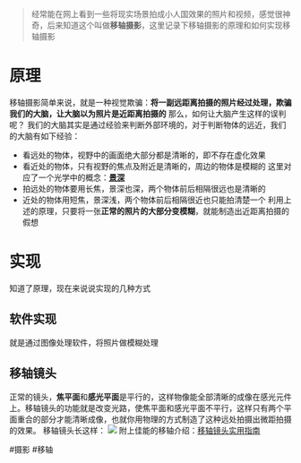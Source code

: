 > 经常能在网上看到一些将现实场景拍成小人国效果的照片和视频，感觉很神奇，后来知道这个叫做**移轴摄影**，这里记录下移轴摄影的原理和如何实现移轴摄影

# 原理
移轴摄影简单来说，就是一种视觉欺骗：**将一副远距离拍摄的照片经过处理，欺骗我们的大脑，让大脑以为照片是近距离拍摄的**
那么，如何让大脑产生这样的误判呢？
我们的大脑其实是通过经验来判断外部环境的，对于判断物体的远近，我们的大脑有如下经验：
- 看远处的物体，视野中的画面绝大部分都是清晰的，即不存在虚化效果
- 看近处的物体，只有视野的焦点及附近是清晰的，周边的物体是模糊的
这里对应了一个光学中的概念：**[景深](https://zh.m.wikipedia.org/zh/%E6%99%AF%E6%B7%B1)**
- 拍远处的物体要用长焦，景深也深，两个物体前后相隔很远也是清晰的
- 近处的物体用短焦，景深浅，两个物体前后相隔很近也只能拍清楚一个
利用上述的原理，只要将一张**正常的照片的大部分变模糊**，就能制造出近距离拍摄的假想
# 实现
知道了原理，现在来说说实现的几种方式
## 软件实现
就是通过图像处理软件，将照片做模糊处理
## 移轴镜头
正常的镜头，**焦平面**和**感光平面**是平行的，这样物像能全部清晰的成像在感光元件上。移轴镜头的功能就是改变光路，使焦平面和感光平面不平行，这样只有两个平面重合的部分才能清晰成像，也就你用物理的方式制造了这种远处拍摄出微距拍摄的效果。
移轴镜头长这样：
![](https://www.canon.com.cn/special/canon_tselens/images/15_2_zoom.jpg)
附上佳能的移轴介绍：[移轴镜头实用指南](https://www.canon.com.cn/special/canon_tselens/index.html)

#摄影 #移轴